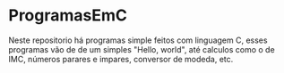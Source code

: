 # ProgramasEmC
Neste repositorio há programas simple feitos com linguagem C, esses programas 
vão de de um simples "Hello, world", até calculos como o de IMC, números parares e impares, 
conversor de modeda, etc.
